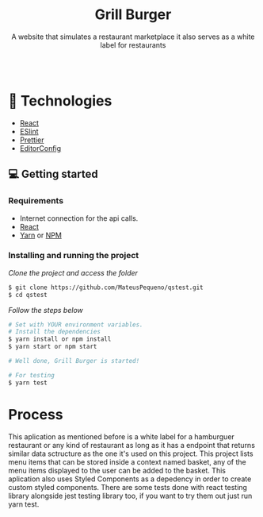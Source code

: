 <div align="center">
  <h1>Grill Burger</h1>
  <p>A website that simulates a restaurant marketplace it also serves as a white label for restaurants</p>
</div>
<br>
<br>

# 🚀 Technologies

  - [React](https://react.dev)
  - [ESlint](https://eslint.org/)
  - [Prettier](https://prettier.io/)
  - [EditorConfig](https://editorconfig.org/)

## 💻 Getting started

### Requirements
- Internet connection for the api calls.
- [React](https://react.dev)
- [Yarn](https://classic.yarnpkg.com/) or [NPM](https://www.npmjs.com/)

### Installing and running the project

*Clone the project and access the folder*
```bash
$ git clone https://github.com/MateusPequeno/qstest.git
$ cd qstest
```

*Follow the steps below*
```bash
# Set with YOUR environment variables.
# Install the dependencies
$ yarn install or npm install
$ yarn start or npm start

# Well done, Grill Burger is started!

# For testing
$ yarn test
```

# Process
<p>This aplication as mentioned before is a white label for a hamburguer restaurant or any kind of restaurant as long as it has a endpoint that returns similar data sctructure as the one it's used on this project.
  This project lists menu items that can be stored inside a context named basket, any of the menu items displayed to the user can be added to the basket. This aplication also uses Styled Components as a depedency in order to create custom styled components. There are some tests done with react testing library alongside jest testing library too, if you want to try them out just run yarn test.
</p>
<br>

